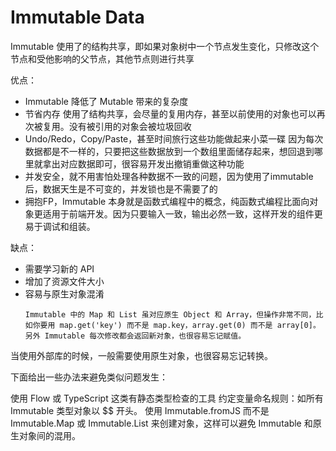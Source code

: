 # Immutable Data

Immutable 使用了的结构共享，即如果对象树中一个节点发生变化，只修改这个节点和受他影响的父节点，其他节点则进行共享

优点：
* Immutable 降低了 Mutable 带来的复杂度
* 节省内存 使用了结构共享，会尽量的复用内存，甚至以前使用的对象也可以再次被复用。没有被引用的对象会被垃圾回收
* Undo/Redo，Copy/Paste，甚至时间旅行这些功能做起来小菜一碟 因为每次数据都是不一样的，只要把这些数据放到一个数组里面储存起来，想回退到哪里就拿出对应数据即可，很容易开发出撤销重做这种功能
* 并发安全，就不用害怕处理各种数据不一致的问题，因为使用了immutable后，数据天生是不可变的，并发锁也是不需要了的
* 拥抱FP，Immutable 本身就是函数式编程中的概念，纯函数式编程比面向对象更适用于前端开发。因为只要输入一致，输出必然一致，这样开发的组件更易于调试和组装。


缺点：
* 需要学习新的 API
*  增加了资源文件大小
*  容易与原生对象混淆 
    ```
    Immutable 中的 Map 和 List 虽对应原生 Object 和 Array，但操作非常不同，比如你要用 map.get('key') 而不是 map.key，array.get(0) 而不是 array[0]。另外 Immutable 每次修改都会返回新对象，也很容易忘记赋值。

当使用外部库的时候，一般需要使用原生对象，也很容易忘记转换。

下面给出一些办法来避免类似问题发生：

使用 Flow 或 TypeScript 这类有静态类型检查的工具
约定变量命名规则：如所有 Immutable 类型对象以 $$ 开头。
使用 Immutable.fromJS 而不是 Immutable.Map 或 Immutable.List 来创建对象，这样可以避免 Immutable 和原生对象间的混用。
```

    

